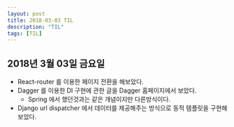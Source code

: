 ```yaml
---
layout: post
title: 2018-03-03 TIL
description: "TIL"
tags: [TIL]
---
```

## 2018년 3월 03일 금요일
- React-router 를 이용한 페이지 전환을 해보았다.
- Dagger 를 이용한 DI 구현에 관한 글을 Dagger 홈페이지에서 보았다.
  - Spring 에서 했던것과는 같은 개념이지만 다른방식이다.
- Django url dispatcher 에서 데이터를 제공해주는 방식으로 동적 템플릿을 구현해보았다.
